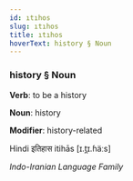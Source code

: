 ```yaml
---
id: ıtıhos
slug: ıtıhos
title: ıtıhos
hoverText: history § Noun
---
```


### history § Noun

**Verb**: to be a history

**Noun**: history

**Modifier**: history-related

Hindi इतिहास itihās [ɪ.t̪ɪ.ɦäːs]

*Indo-Iranian Language Family*